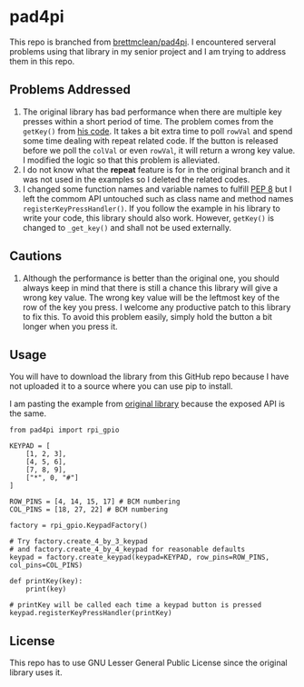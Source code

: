 # pad4pi

This repo is branched from [brettmclean/pad4pi](https://github.com/brettmclean/pad4pi). I encountered serveral problems using that library in my senior project and I am trying to address them in this repo.

## Problems Addressed

1. The original library has bad performance when there are multiple key presses within a short period of time. The problem comes from the `getKey()` from [his code](https://github.com/brettmclean/pad4pi/blob/develop/pad4pi/rpi_gpio.py). It takes a bit extra time to poll `rowVal` and spend some time dealing with repeat related code. If the button is released before we poll the `colVal` or even `rowVal`, it will return a wrong key value. I modified the logic so that this problem is alleviated.
2. I do not know what the **repeat** feature is for in the original branch and it was not used in the examples so I deleted the related codes.
3. I changed some function names and variable names to fulfill [PEP 8](https://www.python.org/dev/peps/pep-0008) but I left the commom API untouched such as class name and method names `registerKeyPressHandler()`. If you follow the example in his library to write your code, this library should also work. However, `getKey()` is changed to `_get_key()` and shall not be used externally.

## Cautions

1. Although the performance is better than the original one, you should always keep in mind that there is still a chance this library will give a wrong key value. The wrong key value will be the leftmost key of the row of the key you press. I welcome any productive patch to this library to fix this. To avoid this problem easily, simply hold the button a bit longer when you press it.

## Usage

You will have to download the library from this GitHub repo because I have not uploaded it to a source where you can use pip to install.

I am pasting the example from [original library](https://github.com/brettmclean/pad4pi/blob/develop/pad4pi/rpi_gpio.py) because the exposed API is the same.

    from pad4pi import rpi_gpio

    KEYPAD = [
        [1, 2, 3],
        [4, 5, 6],
        [7, 8, 9],
        ["*", 0, "#"]
    ]

    ROW_PINS = [4, 14, 15, 17] # BCM numbering
    COL_PINS = [18, 27, 22] # BCM numbering

    factory = rpi_gpio.KeypadFactory()

    # Try factory.create_4_by_3_keypad
    # and factory.create_4_by_4_keypad for reasonable defaults
    keypad = factory.create_keypad(keypad=KEYPAD, row_pins=ROW_PINS, col_pins=COL_PINS)

    def printKey(key):
        print(key)

    # printKey will be called each time a keypad button is pressed
    keypad.registerKeyPressHandler(printKey)

## License

This repo has to use GNU Lesser General Public License since the original library uses it.